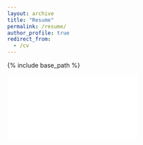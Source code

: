 ```yaml
---
layout: archive
title: "Resume"
permalink: /resume/
author_profile: true
redirect_from:
  - /cv
---
```


{% include base_path %}

![Resume](AThibeault_Resume.pdf)
